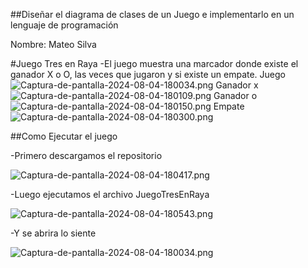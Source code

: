 ##Diseñar el diagrama de clases de un Juego e implementarlo en un lenguaje de programación

Nombre: Mateo Silva

#Juego Tres en Raya 
-El juego muestra una marcador donde existe el ganador X o O, las veces que jugaron y si existe un empate.
Juego
![Captura-de-pantalla-2024-08-04-180034.png](https://i.postimg.cc/zBktH94L/Captura-de-pantalla-2024-08-04-180034.png)
Ganador x
![Captura-de-pantalla-2024-08-04-180109.png](https://i.postimg.cc/sx6Tw5js/Captura-de-pantalla-2024-08-04-180109.png)
Ganador o
![Captura-de-pantalla-2024-08-04-180150.png](https://i.postimg.cc/rmY4Hjrn/Captura-de-pantalla-2024-08-04-180150.png)
Empate
![Captura-de-pantalla-2024-08-04-180300.png](https://i.postimg.cc/prHhhLgv/Captura-de-pantalla-2024-08-04-180300.png)

##Como Ejecutar el juego 

-Primero descargamos el repositorio 

![Captura-de-pantalla-2024-08-04-180417.png](https://i.postimg.cc/tTHCDmDt/Captura-de-pantalla-2024-08-04-180417.png)

-Luego ejecutamos el archivo JuegoTresEnRaya

![Captura-de-pantalla-2024-08-04-180543.png](https://i.postimg.cc/tJqRGZKs/Captura-de-pantalla-2024-08-04-180543.png)

-Y se abrira lo siente

![Captura-de-pantalla-2024-08-04-180034.png](https://i.postimg.cc/zBktH94L/Captura-de-pantalla-2024-08-04-180034.png)

